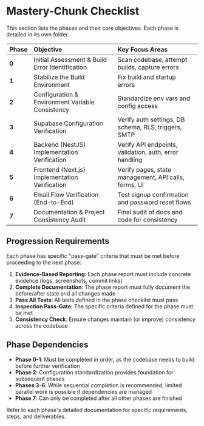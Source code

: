 # Mastery-Chunk Checklist

This section lists the phases and their core objectives. Each phase is detailed in its own folder.

| Phase | Objective                                                    | Key Focus Areas                                         |
| :---- | :----------------------------------------------------------- | :------------------------------------------------------ |
| **0** | Initial Assessment & Build Error Identification              | Scan codebase, attempt builds, capture errors           |
| **1** | Stabilize the Build Environment                              | Fix build and startup errors                            |
| **2** | Configuration & Environment Variable Consistency             | Standardize env vars and config access                  |
| **3** | Supabase Configuration Verification                          | Verify auth settings, DB schema, RLS, triggers, SMTP    |
| **4** | Backend (NestJS) Implementation Verification                 | Verify API endpoints, validation, auth, error handling  |
| **5** | Frontend (Next.js) Implementation Verification               | Verify pages, state management, API calls, forms, UI    |
| **6** | Email Flow Verification (End-to-End)                         | Test signup confirmation and password reset flows       |
| **7** | Documentation & Project Consistency Audit                    | Final audit of docs and code for consistency            |

## Progression Requirements

Each phase has specific "pass-gate" criteria that must be met before proceeding to the next phase:

1. **Evidence-Based Reporting**: Each phase report must include concrete evidence (logs, screenshots, commit links)
2. **Complete Documentation**: The phase report must fully document the before/after state and all changes made
3. **Pass All Tests**: All tests defined in the phase checklist must pass
4. **Inspection Pass-Gate**: The specific criteria defined for the phase must be met
5. **Consistency Check**: Ensure changes maintain (or improve) consistency across the codebase

## Phase Dependencies

* **Phase 0-1**: Must be completed in order, as the codebase needs to build before further verification
* **Phase 2**: Configuration standardization provides foundation for subsequent phases
* **Phases 3-6**: While sequential completion is recommended, limited parallel work is possible if dependencies are managed
* **Phase 7**: Can only be completed after all other phases are finished

Refer to each phase's detailed documentation for specific requirements, steps, and deliverables.
